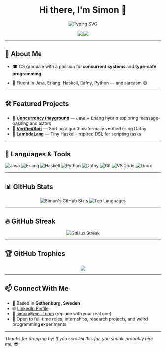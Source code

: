 <h1 align="center">Hi there, I'm Simon 👋</h1>

<p align="center">
  <img src="https://readme-typing-svg.herokuapp.com?font=Fira+Code&size=24&pause=1000&color=F7F7F7&center=true&vCenter=true&width=435&lines=Software+Engineer;Functional+Programming+Lover;Java%20|%20Haskell%20|%20Python" alt="Typing SVG" />
</p>

<p align="center">
  <a href="https://www.linkedin.com/in/simon-johansson-software-genius/">
    <img src="https://img.shields.io/badge/LinkedIn-Connect-blue?style=flat-square&logo=linkedin" />
  </a>
  <a href="mailto:simon@email.com">
    <img src="https://img.shields.io/badge/Email-simon@email.com-red?style=flat-square&logo=gmail" />
  </a>
</p>

---

## 🧠 About Me

- 🎓 CS graduate with a passion for **concurrent systems** and **type-safe programming**

- 💬 Fluent in Java, Erlang, Haskell, Dafny, Python — and sarcasm 😄

---

## 🛠️ Featured Projects

- 🧰 **[Concurrency Playground](https://github.com/simonsimme/concurrency-playground)** — Java + Erlang hybrid exploring message-passing and actors
- 📐 **[VerifiedSort](https://github.com/simonsimme/verified-sort)** — Sorting algorithms formally verified using Dafny
- 🔧 **[LambdaLang](https://github.com/simonsimme/lambdalang)** — Tiny Haskell-inspired DSL for scripting tasks

---

## 🧰 Languages & Tools

![Java](https://img.shields.io/badge/Java-ED8B00?style=flat-square&logo=java&logoColor=white)
![Erlang](https://img.shields.io/badge/Erlang-B83998?style=flat-square&logo=erlang&logoColor=white)
![Haskell](https://img.shields.io/badge/Haskell-5e5086?style=flat-square&logo=haskell&logoColor=white)
![Python](https://img.shields.io/badge/Python-3776AB?style=flat-square&logo=python&logoColor=white)
![Dafny](https://img.shields.io/badge/Dafny-cccccc?style=flat-square)
![Git](https://img.shields.io/badge/Git-F05032?style=flat-square&logo=git&logoColor=white)
![VS Code](https://img.shields.io/badge/VS%20Code-007ACC?style=flat-square&logo=visual-studio-code&logoColor=white)
![Linux](https://img.shields.io/badge/Linux-FCC624?style=flat-square&logo=linux&logoColor=black)

---

## 📊 GitHub Stats

<div align="center">

![Simon's GitHub Stats](https://github-readme-stats.vercel.app/api?username=simonsimme&show_icons=true&theme=tokyonight&hide=stars&count_private=true)
![Top Languages](https://github-readme-stats.vercel.app/api/top-langs/?username=simonsimme&layout=compact&theme=tokyonight)

</div>

---

## 🔥 GitHub Streak

<div align="center">

[![GitHub Streak](https://streak-stats.demolab.com?user=simonsimme&theme=tokyonight&date_format=M%20j%5B%2C%20Y%5D)](https://git.io/streak-stats)

</div>

---

## 🏆 GitHub Trophies

<div align="center">
  <img src="https://github-profile-trophy.vercel.app/?username=simonsimme&theme=monokai&column=6" />
</div>

---

## 📫 Connect With Me

- 📍 Based in **Gothenburg, Sweden**
- 🌐 [LinkedIn Profile](https://www.linkedin.com/in/simon-johansson-software-genius/)
- 📧 simon@email.com (replace with your real one)
- 💼 Open to full-time roles, internships, research projects, and weird programming experiments

---

_Thanks for dropping by! If you scrolled this far, you should probably hire me._ 😎
